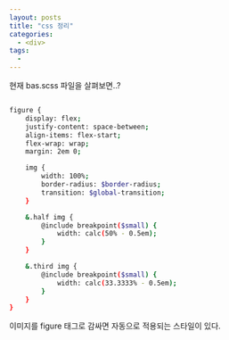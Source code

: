 ```yaml
---
layout: posts
title: "css 정리"
categories:
  - <div>
tags:
  -  
---
```


현재 bas.scss 파일을 살펴보면..?        

``` bash 

figure {
    display: flex;
    justify-content: space-between;
    align-items: flex-start;
    flex-wrap: wrap;
    margin: 2em 0;

    img {
        width: 100%;
        border-radius: $border-radius;
        transition: $global-transition;
    }

    &.half img {
        @include breakpoint($small) {
            width: calc(50% - 0.5em);
        }
    }

    &.third img {
        @include breakpoint($small) {
            width: calc(33.3333% - 0.5em);
        }
    }
}

```

이미지를 figure 태그로 감싸면 자동으로 적용되는 스타일이 있다.  